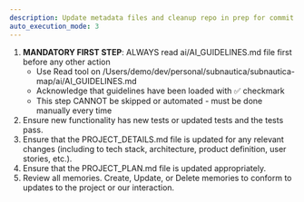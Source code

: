 ```yaml
---
description: Update metadata files and cleanup repo in prep for commit
auto_execution_mode: 3
---
```


1. **MANDATORY FIRST STEP**: ALWAYS read ai/AI_GUIDELINES.md file first before any other action
   - Use Read tool on /Users/demo/dev/personal/subnautica/subnautica-map/ai/AI_GUIDELINES.md
   - Acknowledge that guidelines have been loaded with ✅ checkmark
   - This step CANNOT be skipped or automated - must be done manually every time
2. Ensure new functionality has new tests or updated tests and the tests pass.
3. Ensure that the PROJECT_DETAILS.md file is updated for any relevant changes (including to tech stack, architecture, product definition, user stories, etc.).
4. Ensure that the PROJECT_PLAN.md file is updated appropriately.
5. Review all memories. Create, Update, or Delete memories to conform to updates to the project or our interaction.